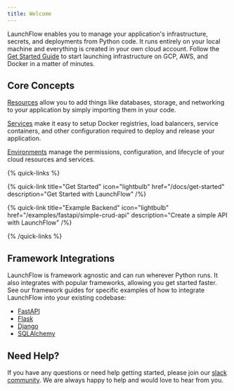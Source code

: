 ```yaml
---
title: Welcome
---
```


LaunchFlow enables you to manage your application's infrastructure, secrets, and deployments from Python code. It runs entirely on your local machine and everything is created in your own cloud account. Follow the [Get Started Guide](/docs/get-started) to start launching infrastructure on GCP, AWS, and Docker in a matter of minutes.

## Core Concepts

[Resources](https://docs.launchflow.com/docs/concepts/resources) allow you to add things like databases, storage, and networking to your application by simply importing them in your code.

[Services](https://docs.launchflow.com/docs/concepts/services) make it easy to setup Docker registries, load balancers, service containers, and other configuration required to deploy and release your application.

[Environments](https://docs.launchflow.com/docs/concepts/environments) manage the permissions, configuration, and lifecycle of your cloud resources and services.


{% quick-links %}

{% quick-link title="Get Started" icon="lightbulb" href="/docs/get-started" description="Get Started with LaunchFlow" /%}

{% quick-link title="Example Backend" icon="lightbulb" href="/examples/fastapi/simple-crud-api" description="Create a simple API with LaunchFlow" /%}

{% /quick-links %}

## Framework Integrations

LaunchFlow is framework agnostic and can run wherever Python runs. It also integrates with popular frameworks, allowing you get started faster. See our framework guides for specific examples of how to integrate LaunchFlow into your existing codebase:

- [FastAPI](/docs/framework-guides/fastapi)
- [Flask](/docs/framework-guides/flask)
- [Django](/docs/framework-guides/django)
- [SQLAlchemy](/docs/framework-guides/sqlalchemy)

## Need Help?

If you have any questions or need help getting started, please join our [slack community](https://join.slack.com/t/launchflowusers/shared_invite/zt-280e6a5ck-zfCrKbqw5w89L~0Xl55G4w). We are always happy to help and would love to hear from you.

